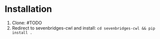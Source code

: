 Installation
============
1. Clone: #TODO
2. Redirect to sevenbridges-cwl and install: `cd sevenbridges-cwl && pip install .`
